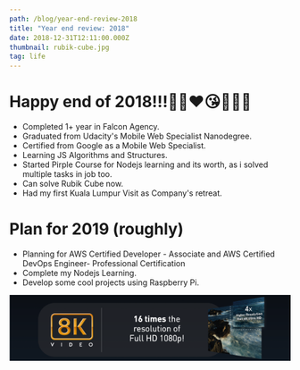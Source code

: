 ```yaml
---
path: /blog/year-end-review-2018
title: "Year end review: 2018"
date: 2018-12-31T12:11:00.000Z
thumbnail: rubik-cube.jpg
tag: life
---
```



# Happy end of 2018!!!🎉🎊❤️😘👯‍♂️🍿

* Completed 1+ year in Falcon Agency.
* Graduated from Udacity's Mobile Web Specialist Nanodegree.
* Certified from Google as a Mobile Web Specialist.
* Learning JS Algorithms and Structures.
* Started Pirple Course for Nodejs learning and its worth, as i solved multiple tasks in job too.
* Can solve Rubik Cube now.
* Had my first Kuala Lumpur Visit as Company's retreat.

# [](https://github.com/navdeepsingh/navdeepsingh.github.io/blob/master/_posts/2018-12-31-year-end-review-2018.md#plan-for-2019-roughly)Plan for 2019 (roughly)

* Planning for AWS Certified Developer - Associate and AWS Certified DevOps Engineer- Professional Certification
* Complete my Nodejs Learning.
* Develop some cool projects using Raspberry Pi.

![Google I/O - May 7](/assets/CA_BTR_WF_Slice_02.png)